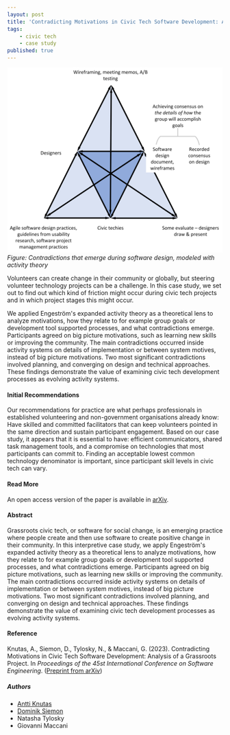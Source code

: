 ```yaml
---
layout: post
title: 'Contradicting Motivations in Civic Tech Software Development: Analysis of a Grassroots Project'
tags:
    - civic tech
    - case study
published: true
---
```


![Figure: Contradictions that emerge during software design](/assets/img/2023-02-25-activitytheory.png)
*Figure: Contradictions that emerge during software design, modeled with activity theory*

Volunteers can create change in their community or globally, but steering volunteer technology projects can be a challenge. In this case study, we set out to find out which kind of friction might occur during civic tech projects and in which project stages this might occur.

We applied Engeström's expanded activity theory as a theoretical lens to analyze motivations, how they relate to for example group goals or development tool supported processes, and what contradictions emerge. Participants agreed on big picture motivations, such as learning new skills or improving the community. The main contradictions occurred inside activity systems on details of implementation or between system motives, instead of big picture motivations. Two most significant contradictions involved planning, and converging on design and technical approaches. These findings demonstrate the value of examining civic tech development processes as evolving activity systems.

#### Initial Recommendations
Our recommendations for practice are what perhaps professionals in established volunteering and non-government organisations already know: Have skilled and committed facilitators that can keep volunteers pointed in the same direction and sustain participant engagement. Based on our case study, it appears that it is essential to have: efficient communicators, shared task management tools, and a compromise on technologies that most participants can commit to. Finding an acceptable lowest common technology denominator is important, since participant skill levels in civic tech can vary.

#### Read More
An open access version of the paper is available in [arXiv](https://arxiv.org/abs/2302.03469).

<!--more-->

#### Abstract
Grassroots civic tech, or software for social change, is an emerging practice where people create and then use software to create positive change in their community. In this interpretive case study, we apply Engeström's expanded activity theory as a theoretical lens to analyze motivations, how they relate to for example group goals or development tool supported processes, and what contradictions emerge. Participants agreed on big picture motivations, such as learning new skills or improving the community. The main contradictions occurred inside activity systems on details of implementation or between system motives, instead of big picture motivations. Two most significant contradictions involved planning, and converging on design and technical approaches. These findings demonstrate the value of examining civic tech development processes as evolving activity systems.

#### Reference
Knutas, A., Siemon, D., Tylosky, N., & Maccani, G. (2023). Contradicting Motivations in Civic Tech Software Development: Analysis of a Grassroots Project. In *Proceedings of the 45st International Conference on Software Engineering*. ([Preprint from arXiv](https://arxiv.org/abs/2302.03469))

##### Authors
* [Antti Knutas](https://fosstodon.org/@aknutas)
* [Dominik Siemon](https://fi.linkedin.com/in/dr-dominik-siemon-270368193)
* Natasha Tylosky
* Giovanni Maccani